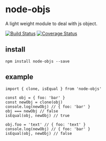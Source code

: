 # node-objs
A light weight module to deal with js object.

[![Build Status](https://travis-ci.org/kinvil/node-objs.svg?branch=master)](https://travis-ci.org/kinvil/node-objs)
[![Coverage Status](https://coveralls.io/repos/github/kinvil/node-objs/badge.svg?branch=master)](https://coveralls.io/github/kinvil/node-objs?branch=master)


## install
```
npm install node-objs --save
```

## example

```
import { clone, isEqual } from 'node-objs'

const obj = { foo: 'bar' }
const newObj = clone(obj)
console.log(newObj) // { foo: 'bar' }
obj === newObj // false
isEqual(obj, newObj) // true

obj.foo = 'text' // { foo: 'text' }
console.log(newObj) // { foo: 'bar' }
isEqual(obj, newObj) // false
```
